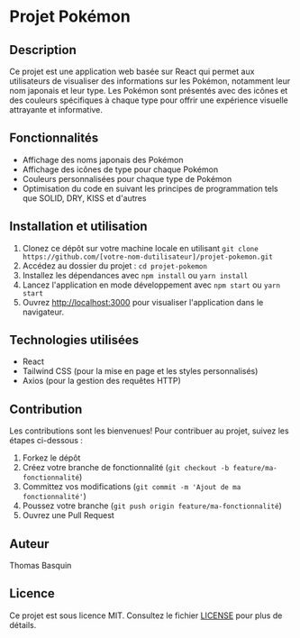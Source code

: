 # Projet Pokémon

## Description

Ce projet est une application web basée sur React qui permet aux utilisateurs de visualiser des informations sur les Pokémon, notamment leur nom japonais et leur type. Les Pokémon sont présentés avec des icônes et des couleurs spécifiques à chaque type pour offrir une expérience visuelle attrayante et informative.

## Fonctionnalités

- Affichage des noms japonais des Pokémon
- Affichage des icônes de type pour chaque Pokémon
- Couleurs personnalisées pour chaque type de Pokémon
- Optimisation du code en suivant les principes de programmation tels que SOLID, DRY, KISS et d'autres

## Installation et utilisation

1. Clonez ce dépôt sur votre machine locale en utilisant `git clone https://github.com/[votre-nom-dutilisateur]/projet-pokemon.git`
2. Accédez au dossier du projet : `cd projet-pokemon`
3. Installez les dépendances avec `npm install` ou `yarn install`
4. Lancez l'application en mode développement avec `npm start` ou `yarn start`
5. Ouvrez [http://localhost:3000](http://localhost:3000) pour visualiser l'application dans le navigateur.

## Technologies utilisées

- React
- Tailwind CSS (pour la mise en page et les styles personnalisés)
- Axios (pour la gestion des requêtes HTTP)

## Contribution

Les contributions sont les bienvenues! Pour contribuer au projet, suivez les étapes ci-dessous :

1. Forkez le dépôt
2. Créez votre branche de fonctionnalité (`git checkout -b feature/ma-fonctionnalité`)
3. Committez vos modifications (`git commit -m 'Ajout de ma fonctionnalité'`)
4. Poussez votre branche (`git push origin feature/ma-fonctionnalité`)
5. Ouvrez une Pull Request

## Auteur

Thomas Basquin

## Licence

Ce projet est sous licence MIT. Consultez le fichier [LICENSE](LICENSE) pour plus de détails.
